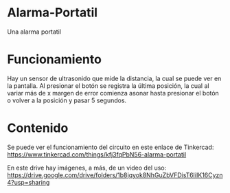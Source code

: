 # Alarma-Portatil
Una alarma portatil

# Funcionamiento
Hay un sensor de ultrasonido que mide la distancia, la cual se puede ver en la pantalla.
Al presionar el botón se registra la última posición, la cual al variar más de x margen de error comienza asonar hasta presionar el botón o volver a la posición y pasar 5 segundos.

# Contenido
Se puede ver el funcionamiento del circuito en este enlace de Tinkercad:
https://www.tinkercad.com/things/kfj3fqPbN56-alarma-portatil

En este drive hay imágenes, a más, de un video del uso:
https://drive.google.com/drive/folders/1b8jqyok8NhGuZbVFDisT6IiIK16Cyzn4?usp=sharing
